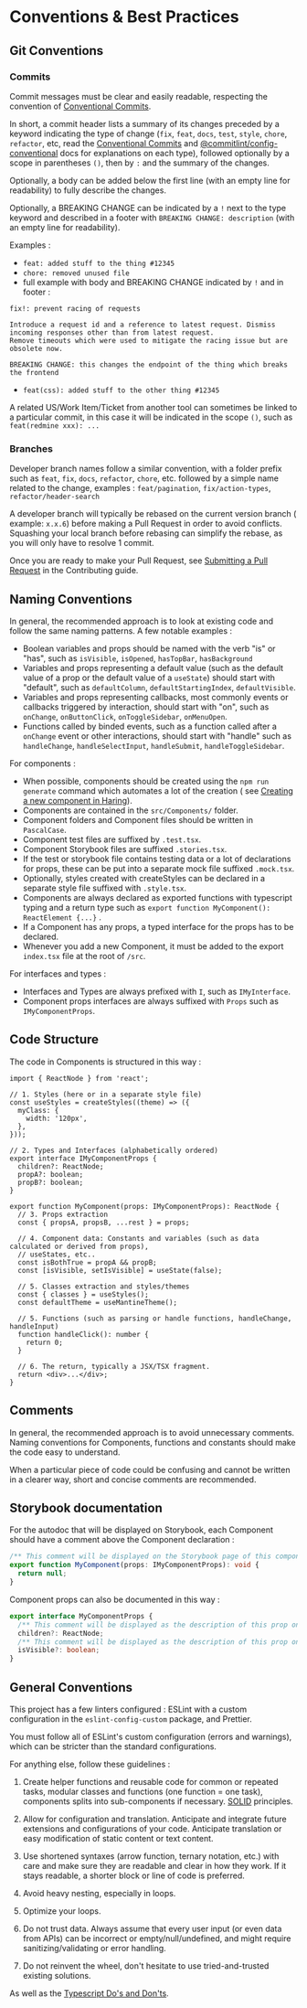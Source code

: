 # Conventions & Best Practices

## Git Conventions

### Commits

Commit messages must be clear and easily readable, respecting the convention
of [Conventional Commits](https://www.conventionalcommits.org/en/v1.0.0/).

In short, a commit header lists a summary of its changes preceded by a keyword
indicating the type of
change (`fix`, `feat`, `docs`, `test`, `style`, `chore`, `refactor`, etc, read
the [Conventional Commits](https://www.conventionalcommits.org/en/v1.0.0/)
and [@commitlint/config-conventional](https://github.com/conventional-changelog/commitlint/tree/master/%40commitlint/config-conventional)
docs for explanations on each type), followed optionally by a scope in
parentheses `()`, then by `:` and the summary of the changes.

Optionally, a body can be added below the first line (with an empty line for
readability) to fully describe the changes.

Optionally, a BREAKING CHANGE can be indicated by a `!` next to the type keyword
and described in a footer with `BREAKING CHANGE: description` (with an empty
line for readability).

Examples :

- `feat: added stuff to the thing #12345`
- `chore: removed unused file`
- full example with body and BREAKING CHANGE indicated by `!` and in footer :

```
fix!: prevent racing of requests

Introduce a request id and a reference to latest request. Dismiss
incoming responses other than from latest request.
Remove timeouts which were used to mitigate the racing issue but are
obsolete now.

BREAKING CHANGE: this changes the endpoint of the thing which breaks the frontend
```

- `feat(css): added stuff to the other thing #12345`

A related US/Work Item/Ticket from another tool can sometimes be linked to a
particular commit, in this case it will be indicated in the scope `()`, such
as `feat(redmine xxx): ...`

### Branches

Developer branch names follow a similar convention, with a folder prefix such
as `feat`, `fix`, `docs`, `refactor`, `chore`, etc. followed by a simple name
related to the change, examples :
`feat/pagination`, `fix/action-types`, `refactor/header-search`

A developer branch will typically be rebased on the current version branch (
example: `x.x.6`) before making a Pull Request in order to avoid conflicts.
Squashing your local branch before rebasing can simplify the rebase, as you will
only have to resolve 1 commit.

Once you are ready to make your Pull Request,
see [Submitting a Pull Request](./CONTRIBUTING.md#submitting-a-pull-request) in
the Contributing guide.

## Naming Conventions

In general, the recommended approach is to look at existing code and follow the
same naming patterns. A few notable examples :

- Boolean variables and props should be named with the verb "is" or "has", such
  as `isVisible`, `isOpened`, `hasTopBar`, `hasBackground`
- Variables and props representing a default value (such as the default value of
  a prop or the default value of a `useState`) should start with "default", such
  as `defaultColumn`, `defaultStartingIndex`, `defaultVisible`.
- Variables and props representing callbacks, most commonly events or callbacks
  triggered by interaction, should start with "on", such
  as `onChange`, `onButtonClick`, `onToggleSidebar`, `onMenuOpen`.
- Functions called by binded events, such as a function called after
  a `onChange` event or other interactions, should start with "handle" such
  as `handleChange`, `handleSelectInput`, `handleSubmit`, `handleToggleSidebar`.

For components :

- When possible, components should be created using the `npm run generate`
  command which automates a lot of the creation (
  see [Creating a new component in Haring](./CONTRIBUTING.md#creating-a-new-component-in-haring)).
- Components are contained in the `src/Components/` folder.
- Component folders and Component files should be written in `PascalCase`.
- Component test files are suffixed by `.test.tsx`.
- Component Storybook files are suffixed `.stories.tsx`.
- If the test or storybook file contains testing data or a lot of declarations
  for props, these can be put into a separate mock file suffixed `.mock.tsx`.
- Optionally, styles created with createStyles can be declared in a separate
  style file suffixed with `.style.tsx`.
- Components are always declared as exported functions with typescript typing
  and a return type such
  as `export function MyComponent(): ReactElement {...}` .
- If a Component has any props, a typed interface for the props has to be
  declared.
- Whenever you add a new Component, it must be added to the export `index.tsx`
  file at the root of `/src`.

For interfaces and types :

- Interfaces and Types are always prefixed with `I`, such as `IMyInterface`.
- Component props interfaces are always suffixed with `Props` such
  as `IMyComponentProps`.

## Code Structure

The code in Components is structured in this way :

```tsx
import { ReactNode } from 'react';

// 1. Styles (here or in a separate style file)
const useStyles = createStyles((theme) => ({
  myClass: {
    width: '120px',
  },
}));

// 2. Types and Interfaces (alphabetically ordered)
export interface IMyComponentProps {
  children?: ReactNode;
  propA?: boolean;
  propB?: boolean;
}

export function MyComponent(props: IMyComponentProps): ReactNode {
  // 3. Props extraction
  const { propsA, propsB, ...rest } = props;

  // 4. Component data: Constants and variables (such as data calculated or derived from props),
  // useStates, etc..
  const isBothTrue = propA && propB;
  const [isVisible, setIsVisible] = useState(false);

  // 5. Classes extraction and styles/themes
  const { classes } = useStyles();
  const defaultTheme = useMantineTheme();

  // 5. Functions (such as parsing or handle functions, handleChange, handleInput)
  function handleClick(): number {
    return 0;
  }

  // 6. The return, typically a JSX/TSX fragment.
  return <div>...</div>;
}
```

## Comments

In general, the recommended approach is to avoid unnecessary comments. Naming
conventions for Components, functions and constants should make the code easy to
understand.

When a particular piece of code could be confusing and cannot be written in a
clearer way, short and concise comments are recommended.

## Storybook documentation

For the autodoc that will be displayed on Storybook, each Component should have
a comment above the Component declaration :

```ts
/** This comment will be displayed on the Storybook page of this component, under the title */
export function MyComponent(props: IMyComponentProps): void {
  return null;
}
```

Component props can also be documented in this way :

```ts
export interface MyComponentProps {
  /** This comment will be displayed as the description of this prop on the Storybook page */
  children?: ReactNode;
  /** This comment will be displayed as the description of this prop on the Storybook page */
  isVisible?: boolean;
}
```

## General Conventions

This project has a few linters configured : ESLint with a custom configuration
in the `eslint-config-custom` package, and Prettier.

You must follow all of ESLint's custom configuration (errors and warnings),
which can be stricter than the standard configurations.

For anything else, follow these guidelines :

1. Create helper functions and reusable code for common or repeated tasks,
   modular classes and functions (one function = one task), components splits
   into sub-components if
   necessary. [SOLID](https://en.wikipedia.org/wiki/SOLID) principles.

1. Allow for configuration and translation. Anticipate and integrate future
   extensions and configurations of your code. Anticipate translation or easy
   modification of static content or text content.

1. Use shortened syntaxes (arrow function, ternary notation, etc.) with care and
   make sure they are readable and clear in how they work. If it stays readable,
   a shorter block or line of code is preferred.

1. Avoid heavy nesting, especially in loops.

1. Optimize your loops.

1. Do not trust data. Always assume that every user input (or even data from
   APIs) can be incorrect or empty/null/undefined, and might require
   sanitizing/validating or error handling.

1. Do not reinvent the wheel, don't hesitate to use tried-and-trusted existing
   solutions.

As well as
the [Typescript Do's and Don'ts](https://www.typescriptlang.org/docs/handbook/declaration-files/do-s-and-don-ts.html).
